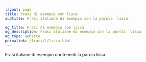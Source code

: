 ```yaml
---
layout: page
title: Frasi di esempio con lisca 
subtitle: Frasi italiane di esempio con la parola  lisca

og_title: Frasi di esempio con lisca 
og_description: Frasi italiane di esempio con la parola  lisca
og_type: website
permalink: /frasi/l/lisca.html
---
```


Frasi italiane di esempio contenenti la parola lisca:


